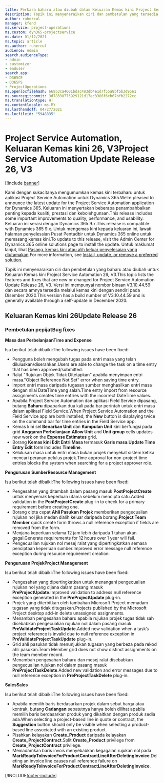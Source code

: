 ```yaml
---
title: Perkara baharu atau diubah dalam Keluaran Kemas kini Project Service Automation 26, V3
description: Topik ini menyenaraikan ciri dan pembetulan yang tersedia dalam Project Service Automation Keluaran Kemas kini 26, V3.
author: ruhercul
manager: kfend
ms.service: project-operations
ms.custom: dyn365-projectservice
ms.date: 01/12/2021
ms.topic: article
ms.author: ruhercul
audience: Admin
search.audienceType:
- admin
- customizer
- enduser
search.app:
- D365CE
- D365PS
- ProjectOperations
ms.openlocfilehash: 669b3ca4601bdac483db4e1d7f55a8bf5b3d9661
ms.sourcegitcommit: 3d78338773929121d17ec3386f6cb67bfb2272cc
ms.translationtype: HT
ms.contentlocale: ms-MY
ms.lasthandoff: 04/27/2021
ms.locfileid: "5948835"
---
```

# <a name="project-service-automation-update-release-26-v3"></a><span data-ttu-id="b7824-103">Project Service Automation, Keluaran Kemas kini 26, V3</span><span class="sxs-lookup"><span data-stu-id="b7824-103">Project Service Automation Update Release 26, V3</span></span>

[!include [banner](../includes/psa-now-project-operations.md)]

<span data-ttu-id="b7824-104">Kami dengan sukacitanya mengumumkan kemas kini terbaharu untuk aplikasi Project Service Automation untuk Dynamics 365.</span><span class="sxs-lookup"><span data-stu-id="b7824-104">We’re pleased to announce the latest update for the Project Service Automation application for Dynamics 365.</span></span> <span data-ttu-id="b7824-105">Keluaran ini menyertakan beberapa penambahbaikan penting kepada kualiti, prestasi dan kebolehgunaan.</span><span class="sxs-lookup"><span data-stu-id="b7824-105">This release includes some important improvements to quality, performance, and usability.</span></span> <span data-ttu-id="b7824-106">Keluaran ini serasi dengan Dynamics 365 9.x.</span><span class="sxs-lookup"><span data-stu-id="b7824-106">This release is compatible with Dynamics 365 9.x.</span></span> <span data-ttu-id="b7824-107">Untuk mengemas kini kepada keluaran ini, lawati halaman penyelesaian Pusat Pentadbir untuk Dynamics 365 online untuk memasang kemas kini.</span><span class="sxs-lookup"><span data-stu-id="b7824-107">To update to this release, visit the Admin Center for Dynamics 365 online solutions page to install the update.</span></span> <span data-ttu-id="b7824-108">Untuk maklumat lanjut, lihat [Pasang, kemas kini atau alih keluar penyelesaian yang diutamakan](/power-platform/admin/install-remove-preferred-solution).</span><span class="sxs-lookup"><span data-stu-id="b7824-108">For more information, see [Install, update, or remove a preferred solution](/power-platform/admin/install-remove-preferred-solution).</span></span>

<span data-ttu-id="b7824-109">Topik ini menyenaraikan ciri dan pembetulan yang baharu atau diubah untuk Keluaran Kemas kini Project Service Automation 26, V3.</span><span class="sxs-lookup"><span data-stu-id="b7824-109">This topic lists the features and fixes that are new or changed for Project Service Automation Update Release 26, V3.</span></span> <span data-ttu-id="b7824-110">Versi ini mempunyai nombor binaan V3.10.44.59 dan secara amnya tersedia melalui kemas kini dengan sendiri pada Disember 2020.</span><span class="sxs-lookup"><span data-stu-id="b7824-110">This version has a build number of V3.10.44.59 and is generally available through a self-update in December 2020.</span></span>

## <a name="update-release-26"></a><span data-ttu-id="b7824-111">Keluaran Kemas kini 26</span><span class="sxs-lookup"><span data-stu-id="b7824-111">Update Release 26</span></span>

### <a name="bug-fixes"></a><span data-ttu-id="b7824-112">Pembetulan pepijat</span><span class="sxs-lookup"><span data-stu-id="b7824-112">Bug fixes</span></span>

<span data-ttu-id="b7824-113">**Masa dan Perbelanjaan**</span><span class="sxs-lookup"><span data-stu-id="b7824-113">**Time and Expense**</span></span>

<span data-ttu-id="b7824-114">Isu berikut telah dibaiki:</span><span class="sxs-lookup"><span data-stu-id="b7824-114">The following issues have been fixed:</span></span>

- <span data-ttu-id="b7824-115">Pengguna boleh mengubah tugas pada entri masa yang telah diluluskan/diserahkan.</span><span class="sxs-lookup"><span data-stu-id="b7824-115">Users are able to change the task on a time entry that has been approved/submitted.</span></span>
- <span data-ttu-id="b7824-116">Ralat "Rujukan Objek Tidak Ditetapkan" apabila menyimpan entri masa.</span><span class="sxs-lookup"><span data-stu-id="b7824-116">"Object Reference Not Set" error when saving time entry.</span></span>
- <span data-ttu-id="b7824-117">Import entri masa daripada tugasan sumber menghasilkan entri masa dengan nilai DateTime yang salah.</span><span class="sxs-lookup"><span data-stu-id="b7824-117">Time entry import from resource assignments creates time entries with the incorrect DateTime values.</span></span>
- <span data-ttu-id="b7824-118">Apabila Project Service Automation dan aplikasi Field Service dipasang, butang **Baharu** dipaparkan dua kali pada bar perintah untuk entri masa dalam aplikasi Field Service.</span><span class="sxs-lookup"><span data-stu-id="b7824-118">When Project Service Automation and the Field Service app are both installed, the **New** button is displaying twice on the command bar for time entries in the Field Service app.</span></span>
- <span data-ttu-id="b7824-119">Kemas kini sel **Benarkan Unit** dan **Kumpulan Unit** kini berfungsi pada grid **Anggaran Perbelanjaan**.</span><span class="sxs-lookup"><span data-stu-id="b7824-119">**Allow Unit** and **Unit group** cells updates now work on the **Expense Estimates** grid.</span></span>
- <span data-ttu-id="b7824-120">Borang **Kemas kini Edit Entri Masa** termasuk **Garis masa**.</span><span class="sxs-lookup"><span data-stu-id="b7824-120">**Update Time Entry Edit** form includes **Timeline**.</span></span>
- <span data-ttu-id="b7824-121">Kelulusan masa untuk entri masa bukan projek menyekat sistem ketika mencari peranan pelulus projek.</span><span class="sxs-lookup"><span data-stu-id="b7824-121">Time approval for non-project time entries blocks the system when searching for a project approver role.</span></span>

<span data-ttu-id="b7824-122">**Pengurusan Sumber**</span><span class="sxs-lookup"><span data-stu-id="b7824-122">**Resource Management**</span></span>

<span data-ttu-id="b7824-123">Isu berikut telah dibaiki:</span><span class="sxs-lookup"><span data-stu-id="b7824-123">The following issues have been fixed:</span></span>

- <span data-ttu-id="b7824-124">Pengesahan yang ditambah dalam pasang masuk **PostProjectCreate** untuk menyemak keperluan utama sebelum mencipta satu.</span><span class="sxs-lookup"><span data-stu-id="b7824-124">Added validation in the **PostProjectCreate** plug-in to check for a primary requirement before creating one.</span></span>
- <span data-ttu-id="b7824-125">Borang cipta cepat **Ahli Pasukan Projek** memberikan pengecualian rujukan nol jika medan dialih keluar daripada borang.</span><span class="sxs-lookup"><span data-stu-id="b7824-125">**Project Team Member** quick create form throws a null reference exception if fields are removed from the form.</span></span>
- <span data-ttu-id="b7824-126">Menjana keperluan selama 12 jam lebih daripada 1 tahun akan gagal.</span><span class="sxs-lookup"><span data-stu-id="b7824-126">Generate requirements for 12 hours over 1 year will fail.</span></span>
- <span data-ttu-id="b7824-127">Pengecualian rujukan nol mesej ralat yang dipertingkatkan semasa penciptaan keperluan sumber.</span><span class="sxs-lookup"><span data-stu-id="b7824-127">Improved error message null reference exception during resource requirement creation.</span></span>

<span data-ttu-id="b7824-128">**Pengurusan Projek**</span><span class="sxs-lookup"><span data-stu-id="b7824-128">**Project Management**</span></span>

<span data-ttu-id="b7824-129">Isu berikut telah dibaiki:</span><span class="sxs-lookup"><span data-stu-id="b7824-129">The following issues have been fixed:</span></span>

- <span data-ttu-id="b7824-130">Pengesahan yang dipertingkatkan untuk menangani pengecualian rujukan nol yang dijana dalam pasang masuk **PreProjectUpdate**.</span><span class="sxs-lookup"><span data-stu-id="b7824-130">Improved validation to address null reference exception generated in the **PreProjectUpdate** plug-in.</span></span>
- <span data-ttu-id="b7824-131">Projek yang diterbitkan oleh tambahan Microsoft Project memadam tugasan yang tidak ditugaskan.</span><span class="sxs-lookup"><span data-stu-id="b7824-131">Projects published by the Microsoft Project desktop add-in delete unassigned assignments.</span></span>
- <span data-ttu-id="b7824-132">Menambah pengesahan baharu apabila rujukan projek tugas tidak sah disebabkan pengecualian rujukan nol dalam pasang masuk **PreValidateProjectTaskUpdate**.</span><span class="sxs-lookup"><span data-stu-id="b7824-132">Added new validation when a task’s project reference is invalid due to null reference exception in **PreValidateProjectTaskUpdate** plug-in.</span></span>
- <span data-ttu-id="b7824-133">Grid ahli pasukan tidak menunjukkan tugasan yang berbeza pada rekod ahli pasukan.</span><span class="sxs-lookup"><span data-stu-id="b7824-133">Team Member grid does not show distinct assignments on the team member record.</span></span>
- <span data-ttu-id="b7824-134">Menambah pengesahan baharu dan mesej ralat disebabkan pengecualian rujukan nol dalam pasang masuk **PreProjectTaskDelete**.</span><span class="sxs-lookup"><span data-stu-id="b7824-134">Added new validation and error messages due to null reference exception in **PreProjectTaskDelete** plug-in.</span></span>

<span data-ttu-id="b7824-135">**Sales**</span><span class="sxs-lookup"><span data-stu-id="b7824-135">**Sales**</span></span>

<span data-ttu-id="b7824-136">Isu berikut telah dibaiki:</span><span class="sxs-lookup"><span data-stu-id="b7824-136">The following issues have been fixed:</span></span>

- <span data-ttu-id="b7824-137">Apabila memilih baris berdasarkan projek dalam sebut harga atau kontrak, butang **Cadangan** sepatutnya hanya boleh dilihat apabila memilih baris berdasarkan produk yang dikaitkan dengan produk sedia ada.</span><span class="sxs-lookup"><span data-stu-id="b7824-137">When selecting a project-based line in quote or contract, the **Suggestion** button should only be visible when selecting a product-based line associated with an existing product.</span></span>
- <span data-ttu-id="b7824-138">Pisahkan kelayakan **Create_Product** daripada kelayakan **Create_ProjectContract**.</span><span class="sxs-lookup"><span data-stu-id="b7824-138">Split **Create_Product** privilege from **Create_ProjectContract** privilege.</span></span>
- <span data-ttu-id="b7824-139">Memadamkan baris invois menyebabkan kegagalan rujukan nol pada **MarkReadyToInvoiceForProductContractLineAfterDeletingInvoice**.</span><span class="sxs-lookup"><span data-stu-id="b7824-139">Deleting an invoice line causes null reference failure on **MarkReadyToInvoiceForProductContractLineAfterDeletingInvoice**.</span></span>


[!INCLUDE[footer-include](../includes/footer-banner.md)]